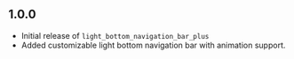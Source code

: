 ## 1.0.0
- Initial release of `light_bottom_navigation_bar_plus`
- Added customizable light bottom navigation bar with animation support.
